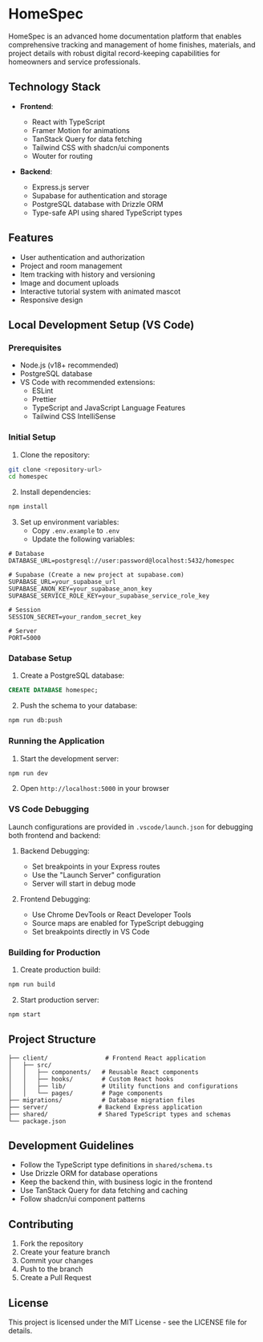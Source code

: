 # HomeSpec

HomeSpec is an advanced home documentation platform that enables comprehensive tracking and management of home finishes, materials, and project details with robust digital record-keeping capabilities for homeowners and service professionals.

## Technology Stack

- **Frontend**:
  - React with TypeScript
  - Framer Motion for animations
  - TanStack Query for data fetching
  - Tailwind CSS with shadcn/ui components
  - Wouter for routing

- **Backend**:
  - Express.js server
  - Supabase for authentication and storage
  - PostgreSQL database with Drizzle ORM
  - Type-safe API using shared TypeScript types

## Features

- User authentication and authorization
- Project and room management
- Item tracking with history and versioning
- Image and document uploads
- Interactive tutorial system with animated mascot
- Responsive design

## Local Development Setup (VS Code)

### Prerequisites

- Node.js (v18+ recommended)
- PostgreSQL database
- VS Code with recommended extensions:
  - ESLint
  - Prettier
  - TypeScript and JavaScript Language Features
  - Tailwind CSS IntelliSense

### Initial Setup

1. Clone the repository:
```bash
git clone <repository-url>
cd homespec
```

2. Install dependencies:
```bash
npm install
```

3. Set up environment variables:
   - Copy `.env.example` to `.env`
   - Update the following variables:
```env
# Database
DATABASE_URL=postgresql://user:password@localhost:5432/homespec

# Supabase (Create a new project at supabase.com)
SUPABASE_URL=your_supabase_url
SUPABASE_ANON_KEY=your_supabase_anon_key
SUPABASE_SERVICE_ROLE_KEY=your_supabase_service_role_key

# Session
SESSION_SECRET=your_random_secret_key

# Server
PORT=5000
```

### Database Setup

1. Create a PostgreSQL database:
```sql
CREATE DATABASE homespec;
```

2. Push the schema to your database:
```bash
npm run db:push
```

### Running the Application

1. Start the development server:
```bash
npm run dev
```

2. Open `http://localhost:5000` in your browser

### VS Code Debugging

Launch configurations are provided in `.vscode/launch.json` for debugging both frontend and backend:

1. Backend Debugging:
   - Set breakpoints in your Express routes
   - Use the "Launch Server" configuration
   - Server will start in debug mode

2. Frontend Debugging:
   - Use Chrome DevTools or React Developer Tools
   - Source maps are enabled for TypeScript debugging
   - Set breakpoints directly in VS Code

### Building for Production

1. Create production build:
```bash
npm run build
```

2. Start production server:
```bash
npm start
```

## Project Structure

```
├── client/                # Frontend React application
│   ├── src/
│   │   ├── components/   # Reusable React components
│   │   ├── hooks/        # Custom React hooks
│   │   ├── lib/          # Utility functions and configurations
│   │   └── pages/        # Page components
├── migrations/           # Database migration files
├── server/              # Backend Express application
├── shared/              # Shared TypeScript types and schemas
└── package.json
```

## Development Guidelines

- Follow the TypeScript type definitions in `shared/schema.ts`
- Use Drizzle ORM for database operations
- Keep the backend thin, with business logic in the frontend
- Use TanStack Query for data fetching and caching
- Follow shadcn/ui component patterns

## Contributing

1. Fork the repository
2. Create your feature branch
3. Commit your changes
4. Push to the branch
5. Create a Pull Request

## License

This project is licensed under the MIT License - see the LICENSE file for details.